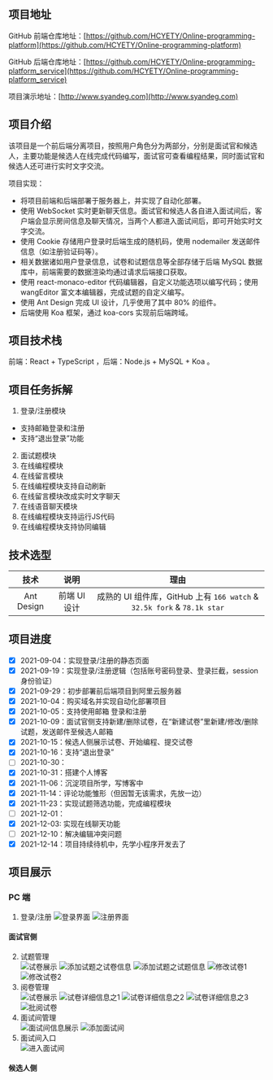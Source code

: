 ## 项目地址
GitHub 前端仓库地址：[https://github.com/HCYETY/Online-programming-platform](https://github.com/HCYETY/Online-programming-platform)

GitHub 后端仓库地址：[https://github.com/HCYETY/Online-programming-platform_service](https://github.com/HCYETY/Online-programming-platform_service)

项目演示地址：[http://www.syandeg.com](http://www.syandeg.com)
## 项目介绍
该项目是一个前后端分离项目，按照用户角色分为两部分，分别是面试官和候选人，主要功能是候选人在线完成代码编写，面试官可查看编程结果，同时面试官和候选人还可进行实时文字交流。

项目实现：
- 将项目前端和后端部署于服务器上，并实现了自动化部署。
- 使用 WebSocket 实时更新聊天信息。面试官和候选人各自进入面试间后，客户端会显示房间信息及聊天情况，当两个人都进入面试间后，即可开始实时文字交流。
- 使用 Cookie 存储用户登录时后端生成的随机码，使用 nodemailer 发送邮件信息（如注册验证码等）。
- 相关数据诸如用户登录信息，试卷和试题信息等全部存储于后端 MySQL 数据库中，前端需要的数据渲染均通过请求后端接口获取。
- 使用 react-monaco-editor 代码编辑器，自定义功能选项以编写代码；使用 wangEditor 富文本编辑器，完成试题的自定义编写。
- 使用 Ant Design 完成 UI 设计，几乎使用了其中 80% 的组件。
- 后端使用 Koa 框架，通过 koa-cors 实现前后端跨域。

## 项目技术栈
前端：React + TypeScript ，后端：Node.js + MySQL + Koa 。

## 项目任务拆解
1. 登录/注册模块
- 支持邮箱登录和注册
- 支持“退出登录”功能
2. 面试题模块
3. 在线编程模块
4. 在线留言模块
5. 在线编程模块支持自动刷新
6. 在线留言模块改成实时文字聊天
7. 在线语音聊天模块
8. 在线编程模块支持运行JS代码
9.  在线编程模块支持协同编辑
## 技术选型
|技术|说明|理由|
|:--:|:--:|:--:|
|Ant Design|前端 UI 设计|成熟的 UI 组件库，GitHub 上有 `166 watch` & `32.5k fork` & `78.1k star`|
## 项目进度
- [x] 2021-09-04：实现登录/注册的静态页面
- [x] 2021-09-19：实现登录/注册逻辑（包括账号密码登录、登录拦截，session 身份验证）
- [x] 2021-09-29：初步部署前后端项目到阿里云服务器
- [x] 2021-10-04：购买域名并实现自动化部署项目
- [x] 2021-10-05：支持使用邮箱 登录和注册
- [x] 2021-10-09：面试官侧支持新建/删除试卷，在“新建试卷”里新建/修改/删除试题，发送邮件至候选人邮箱
- [x] 2021-10-15：候选人侧展示试卷、开始编程、提交试卷
- [x] 2021-10-16：支持“退出登录”
- [ ] 2021-10-30：
- [x] 2021-10-31：搭建个人博客
- [x] 2021-11-06：沉淀项目所学，写博客中
- [x] 2021-11-14：评论功能雏形（但因暂无该需求，先放一边）
- [x] 2021-11-23：实现试题筛选功能，完成编程模块 
- [ ] 2021-12-01：
- [x] 2021-12-03: 实现在线聊天功能
- [ ] 2021-12-10：解决编辑冲突问题
- [x] 2021-12-14：项目持续待机中，先学小程序开发去了
## 项目展示
### PC 端
1. 登录/注册
![登录界面](https://z3.ax1x.com/2021/11/02/IkyIBQ.png)
![注册界面](https://z3.ax1x.com/2021/11/02/Ik63gf.png)
#### 面试官侧
2. 试题管理  
![试卷展示](https://s4.ax1x.com/2022/02/18/H7OIxS.png)
![添加试题之试卷信息](https://s4.ax1x.com/2022/02/18/H7X6zT.png)
![添加试题之试题信息](https://s4.ax1x.com/2022/02/18/H7Xhw9.png)
![修改试卷1](https://s4.ax1x.com/2022/02/18/H7XLOe.png)
![修改试卷2](https://s4.ax1x.com/2022/02/18/H7jekn.png)
3. 阅卷管理  
![试卷展示](https://s4.ax1x.com/2022/02/18/H7jMlT.png)
![试卷详细信息之1](https://s4.ax1x.com/2022/02/18/H7jYkR.png)
![试卷详细信息之2](https://s4.ax1x.com/2022/02/18/H7j0XD.png)
![试卷详细信息之3](https://s4.ax1x.com/2022/02/18/H7js7d.png)
![批阅试卷](https://s4.ax1x.com/2022/02/18/H7jR9P.png)
4. 面试间管理  
![面试间信息展示](https://s4.ax1x.com/2022/02/18/H7jfc8.png)
![添加面试间](https://s4.ax1x.com/2022/02/18/H7jbhq.png)
5. 面试间入口  
![进入面试间](https://s4.ax1x.com/2022/02/18/H7jO3V.png)
#### 候选人侧